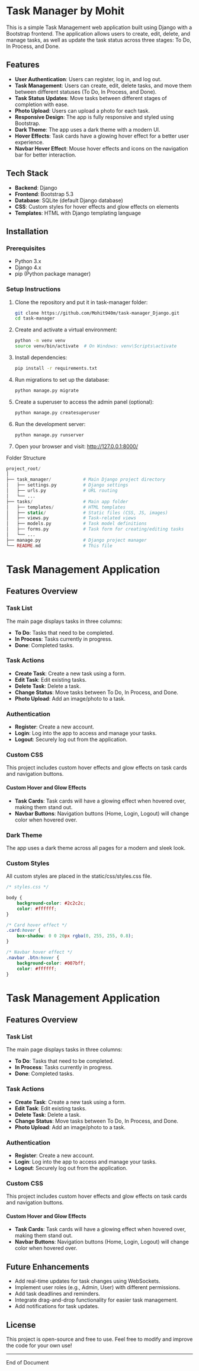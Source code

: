 # Task Manager by Mohit

This is a simple Task Management web application built using Django with a Bootstrap frontend. The application allows users to create, edit, delete, and manage tasks, as well as update the task status across three stages: To Do, In Process, and Done.

## Features

- **User Authentication**: Users can register, log in, and log out.
- **Task Management**: Users can create, edit, delete tasks, and move them between different statuses (To Do, In Process, and Done).
- **Task Status Updates**: Move tasks between different stages of completion with ease.
- **Photo Upload**: Users can upload a photo for each task.
- **Responsive Design**: The app is fully responsive and styled using Bootstrap.
- **Dark Theme**: The app uses a dark theme with a modern UI.
- **Hover Effects**: Task cards have a glowing hover effect for a better user experience.
- **Navbar Hover Effect**: Mouse hover effects and icons on the navigation bar for better interaction.

## Tech Stack

- **Backend**: Django
- **Frontend**: Bootstrap 5.3
- **Database**: SQLite (default Django database)
- **CSS**: Custom styles for hover effects and glow effects on elements
- **Templates**: HTML with Django templating language

## Installation

### Prerequisites

- Python 3.x
- Django 4.x
- pip (Python package manager)

### Setup Instructions

1. Clone the repository and put it in task-manager folder:

   ```bash
   git clone https://github.com/Mohit940m/task-manager_Django.git
   cd task-manager
2. Create and activate a virtual environment:

   ```bash
   python -m venv venv
   source venv/bin/activate  # On Windows: venv\Scripts\activate

3. Install dependencies:

   ```bash
   pip install -r requirements.txt
4. Run migrations to set up the database:

   ```bash
   python manage.py migrate

5. Create a superuser to access the admin panel (optional):

   ```bash
   python manage.py createsuperuser

6. Run the development server:

   ```bash
   python manage.py runserver

7. Open your browser and visit: http://127.0.0.1:8000/

Folder Structure

```php
project_root/
│
├── task_manager/            # Main Django project directory
│   ├── settings.py          # Django settings
│   ├── urls.py              # URL routing
│   └── ...
├── tasks/                   # Main app folder
│   ├── templates/           # HTML templates
│   ├── static/              # Static files (CSS, JS, images)
│   ├── views.py             # Task-related views
│   ├── models.py            # Task model definitions
│   ├── forms.py             # Task form for creating/editing tasks
│   └── ...
├── manage.py                # Django project manager
└── README.md                # This file

```
# Task Management Application

## Features Overview

### Task List
The main page displays tasks in three columns:
- **To Do**: Tasks that need to be completed.
- **In Process**: Tasks currently in progress.
- **Done**: Completed tasks.

### Task Actions
- **Create Task**: Create a new task using a form.
- **Edit Task**: Edit existing tasks.
- **Delete Task**: Delete a task.
- **Change Status**: Move tasks between To Do, In Process, and Done.
- **Photo Upload**: Add an image/photo to a task.

### Authentication
- **Register**: Create a new account.
- **Login**: Log into the app to access and manage your tasks.
- **Logout**: Securely log out from the application.

### Custom CSS
This project includes custom hover effects and glow effects on task cards and navigation buttons.

#### Custom Hover and Glow Effects
- **Task Cards**: Task cards will have a glowing effect when hovered over, making them stand out.
- **Navbar Buttons**: Navigation buttons (Home, Login, Logout) will change color when hovered over.

### Dark Theme
The app uses a dark theme across all pages for a modern and sleek look.

### Custom Styles
All custom styles are placed in the static/css/styles.css file.

```css
/* styles.css */

body {
    background-color: #2c2c2c;
    color: #ffffff;
}

/* Card hover effect */
.card:hover {
    box-shadow: 0 0 20px rgba(0, 255, 255, 0.8);
}

/* Navbar hover effect */
.navbar .btn:hover {
    background-color: #007bff;
    color: #ffffff;
}
```

# Task Management Application

## Features Overview

### Task List
The main page displays tasks in three columns:
- **To Do**: Tasks that need to be completed.
- **In Process**: Tasks currently in progress.
- **Done**: Completed tasks.

### Task Actions
- **Create Task**: Create a new task using a form.
- **Edit Task**: Edit existing tasks.
- **Delete Task**: Delete a task.
- **Change Status**: Move tasks between To Do, In Process, and Done.
- **Photo Upload**: Add an image/photo to a task.

### Authentication
- **Register**: Create a new account.
- **Login**: Log into the app to access and manage your tasks.
- **Logout**: Securely log out from the application.

### Custom CSS
This project includes custom hover effects and glow effects on task cards and navigation buttons.

#### Custom Hover and Glow Effects
- **Task Cards**: Task cards will have a glowing effect when hovered over, making them stand out.
- **Navbar Buttons**: Navigation buttons (Home, Login, Logout) will change color when hovered over.

## Future Enhancements
- Add real-time updates for task changes using WebSockets.
- Implement user roles (e.g., Admin, User) with different permissions.
- Add task deadlines and reminders.
- Integrate drag-and-drop functionality for easier task management.
- Add notifications for task updates.

## License
This project is open-source and free to use. Feel free to modify and improve the code for your own use!

---
End of Document


